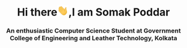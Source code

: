 <h1 align="center">Hi there<img src="https://raw.githubusercontent.com/ABSphreak/ABSphreak/master/gifs/Hi.gif" width="30px">,I am Somak Poddar</h1>
<h3 align="center">An enthusiastic Computer Science Student at Government College of Engineering and Leather Technology, Kolkata</h3>
<!--
**Somak-2001/Somak-2001** is a ✨ _special_ ✨ repository because its `README.md` (this file) appears on your GitHub profile.

Here are some ideas to get you started:

- 🔭 I’m currently working on ...
- 🌱 I’m currently learning ...
- 👯 I’m looking to collaborate on ...
- 🤔 I’m looking for help with ...
- 💬 Ask me about ...
- 📫 How to reach me: ...
- 😄 Pronouns: ...
- ⚡ Fun fact: ...
-->


- 🌱 I’m currently learning ... React, Next Js , SaSS
- 💬 Ask me about ... React, Javascript, Firebase, Mongodb
- 📫 How to reach me:
     * [![Gmail Badge](https://img.shields.io/badge/-somakpoddar@gmail.com-c14438?style=plastic&logo=Gmail&logoColor=white&link=mailto:chatterjeeu7@gmail.com)]
     * [![Linkedin Badge](https://img.shields.io/badge/-somakpoddar-ffffff?style=plastic&logo=Linkedin&logoColor=blue&link=mailto:somakpoddar@gmail)] 
    (https://www.linkedin.com/in/somak-poddar-4961281b7/)


- ⚡ Fun fact: ... I love exploring React, Next, JWT Tokens,Web Authentication, Sessions
